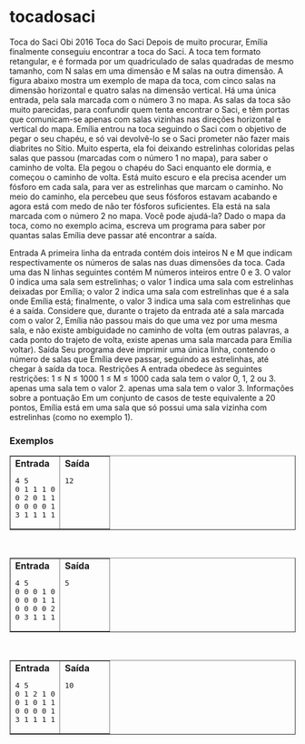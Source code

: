 # tocadosaci
Toca do Saci Obi 2016
Toca do Saci
Depois de muito procurar, Emília finalmente conseguiu encontrar a toca do Saci. A toca tem formato retangular, e é formada por um quadriculado de salas quadradas de mesmo tamanho, com N salas em uma dimensão e M salas na outra dimensão. A figura abaixo mostra um exemplo de mapa da toca, com cinco salas na dimensão horizontal e quatro salas na dimensão vertical. Há uma única entrada, pela sala marcada com o número 3 no mapa. As salas da toca são muito parecidas, para confundir quem tenta encontrar o Saci, e têm portas que comunicam-se apenas com salas vizinhas nas direções horizontal e vertical do mapa. Emília entrou na toca seguindo o Saci com o objetivo de pegar o seu chapéu, e só vai devolvê-lo se o Saci prometer não fazer mais diabrites no Sítio. Muito esperta, ela foi deixando estrelinhas coloridas pelas salas que passou (marcadas com o número 1 no mapa), para saber o caminho de volta. Ela pegou o chapéu do Saci enquanto ele dormia, e começou o caminho de volta. Está muito escuro e ela precisa acender um fósforo em cada sala, para ver as estrelinhas que marcam o caminho. No meio do caminho, ela percebeu que seus fósforos estavam acabando e agora está com medo de não ter fósforos suficientes. Ela está na sala marcada com o número 2 no mapa. Você pode ajudá-la? Dado o mapa da toca, como no exemplo acima, escreva um programa para saber por quantas salas Emília deve passar até encontrar a saída.

Entrada
A primeira linha da entrada contém dois inteiros N e M que indicam respectivamente os números de salas nas duas dimensões da toca. Cada uma das N linhas seguintes contém M números inteiros entre 0 e 3. O valor 0 indica uma sala sem estrelinhas; o valor 1 indica uma sala com estrelinhas deixadas por Emília; o valor 2 indica uma sala com estrelinhas que é a sala onde Emília está; finalmente, o valor 3 indica uma sala com estrelinhas que é a saída. Considere que, durante o trajeto da entrada até a sala marcada com o valor 2, Emília não passou mais do que uma vez por uma mesma sala, e não existe ambiguidade no caminho de volta (em outras palavras, a cada ponto do trajeto de volta, existe apenas uma sala marcada para Emília voltar).
Saída
Seu programa deve imprimir uma única linha, contendo o número de salas que Emília deve passar, seguindo as estrelinhas, até chegar à saída da toca.
Restrições
A entrada obedece às seguintes restrições:
1 ≤ N ≤ 1000
1 ≤ M ≤ 1000
cada sala tem o valor 0, 1, 2 ou 3.
apenas uma sala tem o valor 2.
apenas uma sala tem o valor 3.
Informações sobre a pontuação
Em um conjunto de casos de teste equivalente a 20 pontos, Emília está em uma sala que só possui uma sala vizinha com estrelinhas (como no exemplo 1).

<h3>Exemplos</h3>

<table width="100%" cellspace="2" border="1">
  <tbody><tr>
    <td valign="top" width="50%">
      <b>Entrada</b>
      <pre>4 5
0 1 1 1 0
0 2 0 1 1
0 0 0 0 1
3 1 1 1 1
</pre>
      </td>
    <td valign="top" width="50%">
      <b>Saída</b>
      <pre>12
	</pre>
      </td>
    </tr>
</tbody></table>
<p>&nbsp;</p>
<table width="100%" cellspace="2" border="1">
  <tbody><tr>
    <td valign="top" width="50%">
      <b>Entrada</b>
      <pre>4 5
0 0 0 1 0
0 0 0 1 1
0 0 0 0 2
0 3 1 1 1
</pre>
      </td>
    <td valign="top" width="50%">
      <b>Saída</b>
      <pre>5
	</pre>
      </td>
    </tr>
</tbody></table>
<p>&nbsp;</p>
<table width="100%" cellspace="2" border="1">
  <tbody><tr>
    <td valign="top" width="50%">
      <b>Entrada</b>
      <pre>4 5
0 1 2 1 0
0 1 0 1 1
0 0 0 0 1
3 1 1 1 1
</pre>
      </td>
    <td valign="top" width="50%">
      <b>Saída</b>
      <pre>10
	</pre>
      </td>
    </tr>
</tbody></table>
<p>&nbsp;</p>
